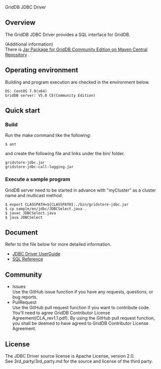 GridDB JDBC Driver

## Overview

The GridDB JDBC Driver provides a SQL interface for GridDB.  

(Additional information)  
There is [Jar Package for GridDB Community Edition on Maven Central Repository](https://search.maven.org/search?q=a:gridstore-jdbc) .

## Operating environment

Building and program execution are checked in the environment below.

    OS: CentOS 7.9(x64)
    GridDB server: V5.0 CE(Community Edition)

## Quick start

### Build
    
Run the make command like the following:
    
    $ ant

and create the following file and links under the bin/ folder.
    
    gridstore-jdbc.jar
    gridstore-jdbc-call-logging.jar

### Execute a sample program
GridDB server need to be started in advance with "myCluster" as a cluster name and multicast method.

    $ export CLASSPATH=${CLASSPATH}:./bin/gridstore-jdbc.jar
    $ cp sample/en/jdbc/JDBCSelect.java .
    $ javac JDBCSelect.java
    $ java JDBCSelect

## Document
  Refer to the file below for more detailed information.  
  - [JDBC Driver UserGuide](https://github.com/griddb/docs-en/blob/master/manuals/GridDB_JDBC_Driver_UserGuide.md)
  - [SQL Reference](https://github.com/griddb/docs-en/blob/master/manuals/GridDB_SQL_Reference.md)

## Community
  * Issues  
    Use the GitHub issue function if you have any requests, questions, or bug reports. 
  * PullRequest  
    Use the GitHub pull request function if you want to contribute code.
    You'll need to agree GridDB Contributor License Agreement(CLA_rev1.1.pdf).
    By using the GitHub pull request function, you shall be deemed to have agreed to GridDB Contributor License Agreement.

## License
  The JDBC Driver source license is Apache License, version 2.0.  
  See 3rd_party/3rd_party.md for the source and license of the third party.
